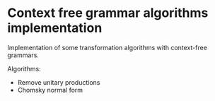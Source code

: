 # Context free grammar algorithms implementation

Implementation of some transformation algorithms with context-free grammars.

Algorithms:
- Remove unitary productions
- Chomsky normal form
